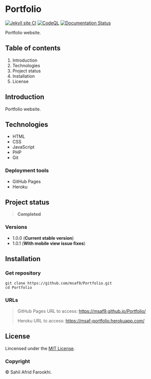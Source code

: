 # Portfolio 

[![Jekyll site CI](https://github.com/msaf9/portfolio/actions/workflows/jekyll.yml/badge.svg?branch=master)](https://github.com/msaf9/portfolio/actions/workflows/jekyll.yml)
[![CodeQL](https://github.com/msaf9/portfolio/actions/workflows/codeql-analysis.yml/badge.svg)](https://github.com/msaf9/portfolio/actions/workflows/codeql-analysis.yml)
[![Documentation Status](https://readthedocs.org/projects/msaf9portfolio/badge/?version=latest)](https://msaf9portfolio.readthedocs.io/en/latest/?badge=latest)

Portfolio website.

## Table of contents
1. Introduction
2. Technologies
3. Project status
4. Installation
5. License

## Introduction
Portfolio website.

## Technologies
- HTML
- CSS
- JavaScript
- PHP
- Git

### Deployment tools
- GitHub Pages
- Heroku


## Project status
> **Completed**

### Versions
- 1.0.0 (**Current stable version**)
- 1.0.1 (**With mobile view issue fixes**)

## Installation
### Get repository
```git
git clone https://github.com/msaf9/Portfolio.git
cd Portfolio
```

### URLs
> GitHub Pages URL to access: https://msaf9.github.io/Portfolio/
> 
> Heroku URL to access: https://msaf-portfolio.herokuapp.com/

## License
Lincensed under the [MIT License](LICENSE).

### Copyright
© Sahil Afrid Farookhi.
